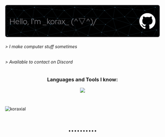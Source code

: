 ![Header](./koraxial-github-header-image.png)
<h6> > I make computer stuff sometimes</h6>
<h6> > Available to contact on Discord</h6>
<h1 align="center"> </h1>

<h3 align="center">Languages and Tools I know:</h3>
<p align="center">
  <a href="https://skillicons.dev">
    <img src="https://skillicons.dev/icons?i=git,github,python,mysql,vscode,blender,linux,bash,html,ps,pr" />
  </a>
</p>
<h1 align="center"> </h1>

<h3 align="center"></h3> 
<p><img align="center" src="https://github-readme-stats.vercel.app/api?username=koraxial&show_icons=true&theme=dark"locale=en" alt="koraxial" /></p>
<h1 align="center">..........</h1>

